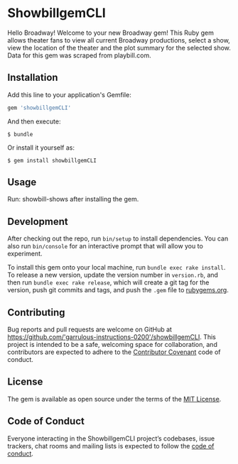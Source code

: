 # ShowbillgemCLI

Hello Broadway! Welcome to your new Broadway gem! This Ruby gem allows theater fans to view all current Broadway productions, select a show, view the location of the theater and the plot summary for the selected show. Data for this gem was scraped from playbill.com.


## Installation

Add this line to your application's Gemfile:

```ruby
gem 'showbillgemCLI'
```

And then execute:

    $ bundle

Or install it yourself as:

    $ gem install showbillgemCLI

## Usage

Run: showbill-shows after installing the gem.

## Development

After checking out the repo, run `bin/setup` to install dependencies. You can also run `bin/console` for an interactive prompt that will allow you to experiment.

To install this gem onto your local machine, run `bundle exec rake install`. To release a new version, update the version number in `version.rb`, and then run `bundle exec rake release`, which will create a git tag for the version, push git commits and tags, and push the `.gem` file to [rubygems.org](https://rubygems.org).

## Contributing

Bug reports and pull requests are welcome on GitHub at https://github.com/'garrulous-instructions-0200'/showbillgemCLI. This project is intended to be a safe, welcoming space for collaboration, and contributors are expected to adhere to the [Contributor Covenant](http://contributor-covenant.org) code of conduct.

## License

The gem is available as open source under the terms of the [MIT License](https://opensource.org/licenses/MIT).

## Code of Conduct

Everyone interacting in the ShowbillgemCLI project’s codebases, issue trackers, chat rooms and mailing lists is expected to follow the [code of conduct](https://github.com/'garrulous-instructions-0200'/showbillgemCLI/blob/master/CODE_OF_CONDUCT.md).
